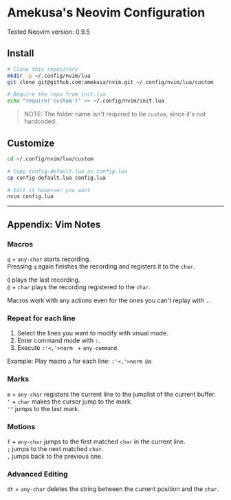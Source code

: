 # Amekusa's Neovim Configuration
Tested Neovim version: 0.9.5

## Install
```sh
# Clone this repository
mkdir -p ~/.config/nvim/lua
git clone git@github.com:amekusa/nvim.git ~/.config/nvim/lua/custom

# Require the repo from init.lua
echo "require('custom')" >> ~/.config/nvim/init.lua
```

> NOTE: The folder name isn't required to be `custom`, since it's not hardcoded.

## Customize
```sh
cd ~/.config/nvim/lua/custom

# Copy config-default.lua as config.lua
cp config-default.lua config.lua

# Edit it howerver you want
nvim config.lua
```

----

## Appendix: Vim Notes

### Macros
`q` + `any-char` starts recording.  
Pressing `q` again finishes the recording and registers it to the `char`.

`Q` plays the last recording.  
`@` + `char` plays the recording registered to the `char`.

Macros work with any actions even for the ones you can't replay with `.`.

### Repeat for each line
1. Select the lines you want to modify with visual mode.
2. Enter command mode with `:`.
3. Execute `:'<,'>norm ` + `any-command`.

Example: Play macro `a` for each line:
`:'<,'>norm @a`

### Marks
`m` + `any-char` registers the current line to the jumplist of the current buffer.  
`'` + `char` makes the cursor jump to the mark.  
`'"` jumps to the last mark.  

### Motions
`f` + `any-char` jumps to the first matched `char` in the current line.  
`;` jumps to the next matched `char`.  
`,` jumps back to the previous one.

### Advanced Editing
`dt` + `any-char` deletes the string between the current position and the `char`.


